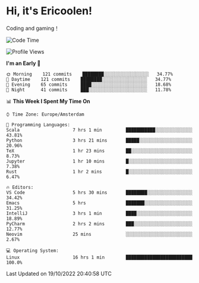 # Hi, it's Ericoolen!
Coding and gaming！

<!--START_SECTION:waka-->
![Code Time](http://img.shields.io/badge/Code%20Time-460%20hrs%2053%20mins-blue)

![Profile Views](http://img.shields.io/badge/Profile%20Views-7-blue)

**I'm an Early 🐤** 

```text
🌞 Morning    121 commits    ████████░░░░░░░░░░░░░░░░░   34.77% 
🌆 Daytime    121 commits    ████████░░░░░░░░░░░░░░░░░   34.77% 
🌃 Evening    65 commits     ████░░░░░░░░░░░░░░░░░░░░░   18.68% 
🌙 Night      41 commits     ███░░░░░░░░░░░░░░░░░░░░░░   11.78%

```


📊 **This Week I Spent My Time On** 

```text
⌚︎ Time Zone: Europe/Amsterdam

💬 Programming Languages: 
Scala                    7 hrs 1 min         ███████████░░░░░░░░░░░░░░   43.81% 
Python                   3 hrs 21 mins       █████░░░░░░░░░░░░░░░░░░░░   20.96% 
TeX                      1 hr 23 mins        ██░░░░░░░░░░░░░░░░░░░░░░░   8.73% 
Jupyter                  1 hr 10 mins        █░░░░░░░░░░░░░░░░░░░░░░░░   7.38% 
Rust                     1 hr 2 mins         █░░░░░░░░░░░░░░░░░░░░░░░░   6.47%

🔥 Editors: 
VS Code                  5 hrs 30 mins       ████████░░░░░░░░░░░░░░░░░   34.42% 
Emacs                    5 hrs               ███████░░░░░░░░░░░░░░░░░░   31.25% 
IntelliJ                 3 hrs 1 min         ████░░░░░░░░░░░░░░░░░░░░░   18.89% 
PyCharm                  2 hrs 2 mins        ███░░░░░░░░░░░░░░░░░░░░░░   12.77% 
Neovim                   25 mins             ░░░░░░░░░░░░░░░░░░░░░░░░░   2.67%

💻 Operating System: 
Linux                    16 hrs 1 min        █████████████████████████   100.0%

```


 Last Updated on 19/10/2022 20:40:58 UTC
<!--END_SECTION:waka-->

